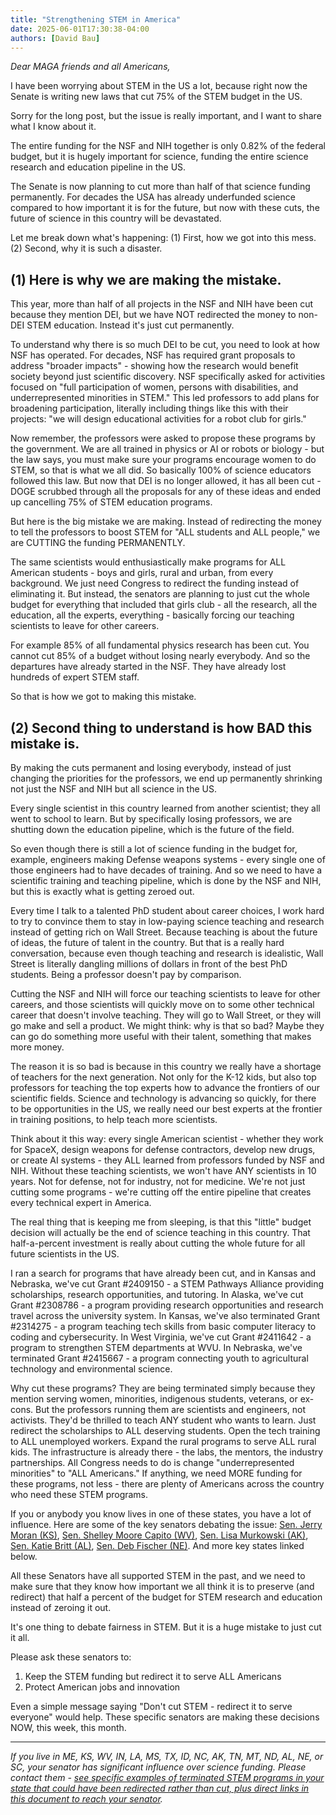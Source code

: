 ```yaml
---
title: "Strengthening STEM in America"
date: 2025-06-01T17:30:38-04:00
authors: [David Bau]
---
```

*Dear MAGA friends and all Americans,*

I have been worrying about STEM in the US a lot, because right now the Senate is writing new laws that cut 75% of the STEM budget in the US.

Sorry for the long post, but the issue is really important, and I want to share what I know about it.

The entire funding for the NSF and NIH together is only 0.82% of the federal budget, but it is hugely important for science, funding the entire science research and education pipeline in the US.

The Senate is now planning to cut more than half of that science funding permanently. For decades the USA has already underfunded science compared to how important it is for the future, but now with these cuts, the future of science in this country will be devastated.

Let me break down what's happening: (1) First, how we got into this mess. (2) Second, why it is such a disaster.

## (1) Here is why we are making the mistake.

This year, more than half of all projects in the NSF and NIH have been cut because they mention DEI, but we have NOT redirected the money to non-DEI STEM education. Instead it's just cut permanently.

To understand why there is so much DEI to be cut, you need to look at how NSF has operated. For decades, NSF has required grant proposals to address "broader impacts" - showing how the research would benefit society beyond just scientific discovery. NSF specifically asked for activities focused on "full participation of women, persons with disabilities, and underrepresented minorities in STEM." This led professors to add plans for broadening participation, literally including things like this with their projects: "we will design educational activities for a robot club for girls."

Now remember, the professors were asked to propose these programs by the government. We are all trained in physics or AI or robots or biology - but the law says, you must make sure your programs encourage women to do STEM, so that is what we all did. So basically 100% of science educators followed this law. But now that DEI is no longer allowed, it has all been cut - DOGE scrubbed through all the proposals for any of these ideas and ended up cancelling 75% of STEM education programs.

But here is the big mistake we are making. Instead of redirecting the money to tell the professors to boost STEM for "ALL students and ALL people," we are CUTTING the funding PERMANENTLY.

The same scientists would enthusiastically make programs for ALL American students - boys and girls, rural and urban, from every background. We just need Congress to redirect the funding instead of eliminating it. But instead, the senators are planning to just cut the whole budget for everything that included that girls club - all the research, all the education, all the experts, everything - basically forcing our teaching scientists to leave for other careers.

For example 85% of all fundamental physics research has been cut. You cannot cut 85% of a budget without losing nearly everybody. And so the departures have already started in the NSF. They have already lost hundreds of expert STEM staff.

So that is how we got to making this mistake.

## (2) Second thing to understand is how BAD this mistake is.

By making the cuts permanent and losing everybody, instead of just changing the priorities for the professors, we end up permanently shrinking not just the NSF and NIH but all science in the US.

Every single scientist in this country learned from another scientist; they all went to school to learn. But by specifically losing professors, we are shutting down the education pipeline, which is the future of the field.

So even though there is still a lot of science funding in the budget for, example, engineers making Defense weapons systems - every single one of those engineers had to have decades of training. And so we need to have a scientific training and teaching pipeline, which is done by the NSF and NIH, but this is exactly what is getting zeroed out.

Every time I talk to a talented PhD student about career choices, I work hard to try to convince them to stay in low-paying science teaching and research instead of getting rich on Wall Street. Because teaching is about the future of ideas, the future of talent in the country. But that is a really hard conversation, because even though teaching and research is idealistic, Wall Street is literally dangling millions of dollars in front of the best PhD students. Being a professor doesn't pay by comparison.

Cutting the NSF and NIH will force our teaching scientists to leave for other careers, and those scientists will quickly move on to some other technical career that doesn't involve teaching. They will go to Wall Street, or they will go make and sell a product. We might think: why is that so bad? Maybe they can go do something more useful with their talent, something that makes more money.

The reason it is so bad is because in this country we really have a shortage of teachers for the next generation. Not only for the K-12 kids, but also top professors for teaching the top experts how to advance the frontiers of our scientific fields. Science and technology is advancing so quickly, for there to be opportunities in the US, we really need our best experts at the frontier in training positions, to help teach more scientists.

Think about it this way: every single American scientist - whether they work for SpaceX, design weapons for defense contractors, develop new drugs, or create AI systems - they ALL learned from professors funded by NSF and NIH. Without these teaching scientists, we won't have ANY scientists in 10 years. Not for defense, not for industry, not for medicine. We're not just cutting some programs - we're cutting off the entire pipeline that creates every technical expert in America.

The real thing that is keeping me from sleeping, is that this "little" budget decision will actually be the end of science teaching in this country. That half-a-percent investment is really about cutting the whole future for all future scientists in the US.

I ran a search for programs that have already been cut, and in Kansas and Nebraska, we've cut Grant #2409150 - a STEM Pathways Alliance providing scholarships, research opportunities, and tutoring. In Alaska, we've cut Grant #2308786 - a program providing research opportunities and research travel across the university system. In Kansas, we've also terminated Grant #2314275 - a program teaching tech skills from basic computer literacy to coding and cybersecurity. In West Virginia, we've cut Grant #2411642 - a program to strengthen STEM departments at WVU. In Nebraska, we've terminated Grant #2415667 - a program connecting youth to agricultural technology and environmental science.

Why cut these programs? They are being terminated simply because they mention serving women, minorities, indigenous students, veterans, or ex-cons. But the professors running them are scientists and engineers, not activists. They'd be thrilled to teach ANY student who wants to learn. Just redirect the scholarships to ALL deserving students. Open the tech training to ALL unemployed workers. Expand the rural programs to serve ALL rural kids. The infrastructure is already there - the labs, the mentors, the industry partnerships. All Congress needs to do is change "underrepresented minorities" to "ALL Americans." If anything, we need MORE funding for these programs, not less - there are plenty of Americans across the country who need these STEM programs.

If you or anybody you know lives in one of these states, you have a lot of influence. Here are some of the key senators debating the issue: [Sen. Jerry Moran (KS)](https://www.moran.senate.gov/public/index.cfm/contact-form), [Sen. Shelley Moore Capito (WV)](https://www.capito.senate.gov/contact/contact-shelley), [Sen. Lisa Murkowski (AK)](https://www.murkowski.senate.gov/contact), [Sen. Katie Britt (AL)](https://www.britt.senate.gov/contact/), [Sen. Deb Fischer (NE)](https://www.fischer.senate.gov/public/index.cfm/contact). And more key states linked below.

All these Senators have all supported STEM in the past, and we need to make sure that they know how important we all think it is to preserve (and redirect) that half a percent of the budget for STEM research and education instead of zeroing it out.

It's one thing to debate fairness in STEM. But it is a huge mistake to just cut it all.

Please ask these senators to:
1. Keep the STEM funding but redirect it to serve ALL Americans
2. Protect American jobs and innovation

Even a simple message saying "Don't cut STEM - redirect it to serve everyone" would help. These specific senators are making these decisions NOW, this week, this month.

---

*If you live in ME, KS, WV, IN, LA, MS, TX, ID, NC, AK, TN, MT, ND, AL, NE, or SC, your senator has significant influence over science funding. Please contact them - [see specific examples of terminated STEM programs in your state that could have been redirected rather than cut, plus direct links in this document to reach your senator](https://thevisible.net/005-american-stem-projects/).*
